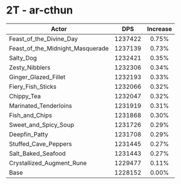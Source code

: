 # 2T - ar-cthun
| Actor | DPS | Increase |
|---|:---:|:---:|
|Feast_of_the_Divine_Day|1237422|0.75%|
|Feast_of_the_Midnight_Masquerade|1237139|0.73%|
|Salty_Dog|1232421|0.35%|
|Zesty_Nibblers|1232306|0.34%|
|Ginger_Glazed_Fillet|1232193|0.33%|
|Fiery_Fish_Sticks|1232066|0.32%|
|Chippy_Tea|1232047|0.32%|
|Marinated_Tenderloins|1231919|0.31%|
|Fish_and_Chips|1231868|0.30%|
|Sweet_and_Spicy_Soup|1231726|0.29%|
|Deepfin_Patty|1231708|0.29%|
|Stuffed_Cave_Peppers|1231445|0.27%|
|Salt_Baked_Seafood|1231443|0.27%|
|Crystallized_Augment_Rune|1229477|0.11%|
|Base|1228152|0.00%|
